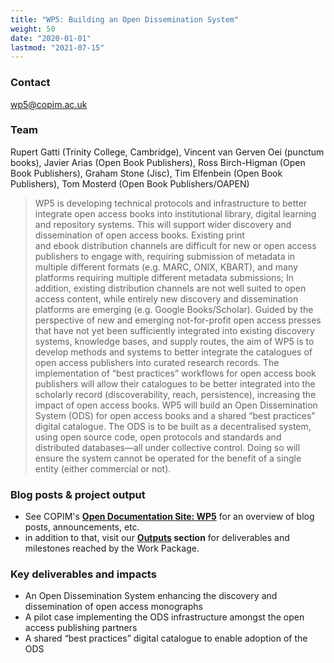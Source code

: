 ```yaml
---
title: "WP5: Building an Open Dissemination System"
weight: 50
date: "2020-01-01"
lastmod: "2021-07-15"
---
```


### Contact

[wp5@copim.ac.uk](mailto:wp5@copim.ac.uk)  

### Team

Rupert Gatti (Trinity College, Cambridge), Vincent van Gerven Oei (punctum books), Javier Arias (Open Book Publishers), Ross Birch-Higman  (Open Book Publishers), Graham Stone (Jisc), Tim Elfenbein  (Open Book Publishers), Tom Mosterd (Open Book Publishers/OAPEN)    

> WP5 is developing technical protocols and infrastructure to better integrate open access books into institutional library, digital learning and repository systems. This will support wider discovery and dissemination of open access books. Existing print and ebook distribution channels are difficult for new or open access publishers to engage with, requiring submission of metadata in multiple different formats (e.g. MARC, ONIX, KBART), and many platforms requiring multiple different metadata submissions; In addition, existing distribution channels are not well suited to open access content, while entirely new discovery and dissemination platforms are emerging (e.g. Google Books/Scholar). Guided by the perspective of new and emerging not-for-profit open access presses that have not yet been sufficiently integrated into existing discovery systems, knowledge bases, and supply routes, the aim of WP5 is to develop methods and systems to better integrate the catalogues of open access publishers into curated research records. The implementation of “best practices” workflows for open access book publishers will allow their catalogues to be better integrated into the scholarly record (discoverability, reach, persistence), increasing the impact of open access books. WP5 will build an Open Dissemination System (ODS) for open access books and a shared “best practices” digital catalogue. The ODS is to be built as a decentralised system, using open source code, open protocols and standards and distributed databases—all under collective control. Doing so will ensure the system cannot be operated for the benefit of a single entity (either commercial or not).  


### Blog posts & project output

* See COPIM's **[Open Documentation Site: WP5](https://copim.pubpub.org/work-package-5)** for an overview of blog posts, announcements, etc.
* in addition to that, visit our **[Outputs](https://www.copim.ac.uk/about-us/outputs/) section** for deliverables and milestones reached by the Work Package.

### Key deliverables and impacts

* An Open Dissemination System enhancing the discovery and dissemination of open access monographs
* A pilot case implementing the ODS infrastructure amongst the open access publishing partners
* A shared “best practices” digital catalogue to enable adoption of the ODS
